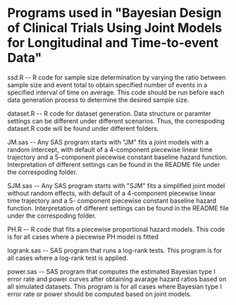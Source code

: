 # Programs used in "Bayesian Design of Clinical Trials Using Joint Models for Longitudinal and Time-to-event Data"

ssd.R       -- R code for sample size determination by varying the ratio between sample size and event total to obtain specified number of events in a specified interval of time                  on average. This code should be run before each data generation process to determine the desired sample size.
		 
dataset.R   -- R code for dataset generation. Data structure or paramter settings can be different under different scenarios. 
               Thus, the correspoding dataset.R code will be found under different folders.

JM.sas      -- Any SAS program starts with "JM" fits a joint models with a random intercept, with default of a 4-component piecewise linear time trajectory and a 5-component                      piecewise constant baseline hazard function. Interpretation of different settings can be found in the README file under the correspoding folder.

SJM.sas     -- Any SAS program starts with "SJM" fits a simplified joint model without random effects, with default of a 4-component piecewise linear time trajectory and a 5-                    component piecewise constant baseline hazard function. Interpretation of different settings can be found in the README file under the correspoding folder.

PH.R        -- R code that fits a piecewise proportional hazard models. This code is for all cases where a piecewise PH model is fitted

logrank.sas -- SAS program that runs a log-rank tests. This program is for all cases where a log-rank test is applied.

power.sas   -- SAS program that computes the estimated Bayesian type I error rate and power curves after obtaining avarage hazard ratios based on all simulated datasets.
               This program is for all cases where Bayesian type I error rate or power should be computed based on joint models. 


